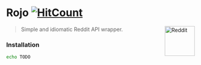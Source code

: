 # Rojo [![HitCount](http://hits.dwyl.io/iomonad/rojo.svg)](http://hits.dwyl.io/iomonad/rojo)
<a href="https://github.com/iomonad/rojo"><img
  src="http://i.imgur.com/sdO8tAw.png" alt="Reddit"
  width="80" height="80" align="right"></a> 

 > Simple and idiomatic Reddit API wrapper. 
  
 ### Installation
 
 ```bash
 echo TODO
 ```
